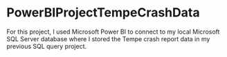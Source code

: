 # PowerBIProjectTempeCrashData
For this project, I used Microsoft Power BI to connect to my local Microsoft SQL Server database where I stored the Tempe crash report data in my previous SQL query project.
